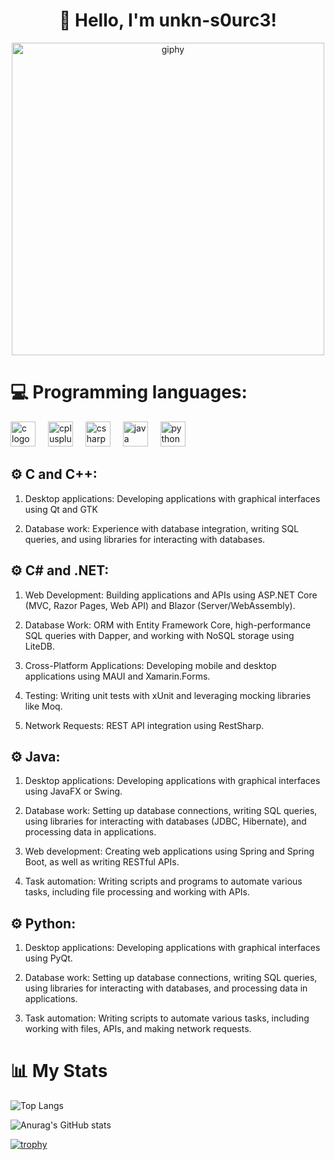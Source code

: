 <h1 align="center">
  👋 Hello, I'm unkn-s0urc3!
</h2>

<div align="center">
  <img src="https://github.com/unkn-source/unkn-source/assets/165537535/06f81c01-b6fb-4592-87d1-8b0484987fd5" alt="giphy" width="500"/>
</div>

<h1 align="left">💻 Programming languages:</h3>

<div align="left">
  <img src="https://cdn.jsdelivr.net/gh/devicons/devicon/icons/c/c-original.svg" height="40" alt="c logo" />
  <img width="12" />
  <img src="https://cdn.jsdelivr.net/gh/devicons/devicon/icons/cplusplus/cplusplus-original.svg" height="40" alt="cplusplus logo" />
  <img width="12" />
  <img src="https://cdn.jsdelivr.net/gh/devicons/devicon/icons/csharp/csharp-original.svg" height="40" alt="csharp logo" />
  <img width="12" />
  <img src="https://cdn.jsdelivr.net/gh/devicons/devicon/icons/java/java-original.svg" height="40" alt="java logo" />
  <img width="12" />
  <img src="https://skillicons.dev/icons?i=py" height="40" alt="python logo" />
</div>

<h2 align="left">⚙️ C and C++:</h2>

1. Desktop applications: Developing applications with graphical interfaces using Qt and GTK

2. Database work: Experience with database integration, writing SQL queries, and using libraries for interacting with databases.

<h2 align="left">⚙️ C# and .NET:</h2>

1. Web Development: Building applications and APIs using ASP.NET Core (MVC, Razor Pages, Web API) and Blazor (Server/WebAssembly).

2. Database Work: ORM with Entity Framework Core, high-performance SQL queries with Dapper, and working with NoSQL storage using LiteDB.

3. Cross-Platform Applications: Developing mobile and desktop applications using MAUI and Xamarin.Forms.

4. Testing: Writing unit tests with xUnit and leveraging mocking libraries like Moq.

5. Network Requests: REST API integration using RestSharp.

<h2 align="left">⚙️ Java:</h2>

1. Desktop applications: Developing applications with graphical interfaces using JavaFX or Swing.

2. Database work: Setting up database connections, writing SQL queries, using libraries for interacting with databases (JDBC, Hibernate), and processing data in applications.

3. Web development: Creating web applications using Spring and Spring Boot, as well as writing RESTful APIs.

4. Task automation: Writing scripts and programs to automate various tasks, including file processing and working with APIs.

<h2 align="left">⚙️ Python:</h2>

1. Desktop applications: Developing applications with graphical interfaces using PyQt.

2. Database work: Setting up database connections, writing SQL queries, using libraries for interacting with databases, and processing data in applications.

3. Task automation: Writing scripts to automate various tasks, including working with files, APIs, and making network requests.

<h1 align="left">📊 My Stats</h1>

![Top Langs](https://github-readme-stats.vercel.app/api/top-langs/?username=unkn-s0urc3&layout=compact&theme=dark)

![Anurag's GitHub stats](https://github-readme-stats.vercel.app/api?username=unkn-s0urc3&show_icons=true&theme=dark)

[![trophy](https://github-profile-trophy.vercel.app/?username=unkn-s0urc3&theme=darkhub)](https://github.com/ryo-ma/github-profile-trophy)
